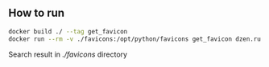 ## How to run

``` bash
docker build ./ --tag get_favicon
docker run --rm -v ./favicons:/opt/python/favicons get_favicon dzen.ru
```

Search result in *./favicons* directory